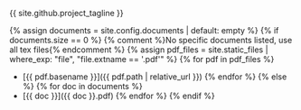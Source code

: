 {{ site.github.project_tagline }}

{% assign documents = site.config.documents | default: empty %}
{% if documents.size == 0 %}
  {% comment %}No specific documents listed, use all tex files{% endcomment %}
  {% assign pdf_files = site.static_files | where_exp: "file", "file.extname == '.pdf'" %}
  {% for pdf in pdf_files %}
- [{{ pdf.basename }}]({{ pdf.path | relative_url }})
  {% endfor %}
{% else %}
  {% for doc in documents %}
- [{{ doc }}]({{ doc }}.pdf)
  {% endfor %}
{% endif %}

